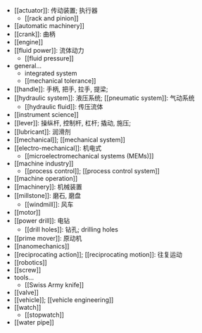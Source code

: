 - [[actuator]]: 传动装置; 执行器
    - [[rack and pinion]]
- [[automatic machinery]]
- [[crank]]: 曲柄 
- [[engine]]
- [[fluid power]]: 流体动力
    - [[fluid pressure]]
- general...
    - integrated system
    - [[mechanical tolerance]]
- [[handle]]: 手柄, 把手, 拉手, 提梁;
- [[hydraulic system]]: 液压系统; [[pneumatic system]]: 气动系统
    - [[hydraulic fluid]]: 传压流体
- [[instrument science]]
- [[lever]]: 操纵杆, 控制杆, 杠杆; 撬动, 施压;
- [[lubricant]]: 润滑剂 
- [[mechanical]]; [[mechanical system]]
- [[electro-mechanical]]: 机电式 
    - [[microelectromechanical systems (MEMs)]]
- [[machine industry]]
    - [[process control]]; [[process control system]]
- [[machine operation]]
- [[machinery]]: 机械装置
- [[millstone]]: 磨石, 磨盘
    - [[windmill]]: 风车
- [[motor]]
- [[power drill]]: 电钻
    - [[drill holes]]: 钻孔; drilling holes
- [[prime mover]]: 原动机 
- [[nanomechanics]]
- [[reciprocating action]]; [[reciprocating motion]]: 往复运动
- [[robotics]]
- [[screw]]
- tools...
    - [[Swiss Army knife]]
- [[valve]]
- [[vehicle]]; [[vehicle engineering]]
- [[watch]]
    - [[stopwatch]]
- [[water pipe]]
